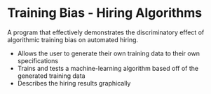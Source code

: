 # Training Bias - Hiring Algorithms

A program that effectively demonstrates the discriminatory effect of algorithmic training bias on automated hiring.
 - Allows the user to generate their own training data to their own specifications
 - Trains and tests a machine-learning algorithm based off of the generated training data
 - Describes the hiring results graphically
